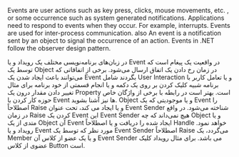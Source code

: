 ﻿Events are user actions such as key press, clicks, mouse movements, etc.
, or some occurrence such as system generated notifications.
Applications need to respond to events when they occur.
For example, interrupts. Events are used for inter-process communication.
also
An event is a notification sent by an object to signal the occurrence of an action.
Events in .NET follow the observer design pattern.

در زبان‌های برنامه‌نویسی مختلف یک رویداد و یا Event در واقعیت یک پیغام است که توسط یک Object در زمان رخ دادن یک اتفاق ارسال می‌شود. برخی از اتفاقاتی که می‌توانند باعث ایجاد شدن یک Event بگردند شامل User Interaction و یا تعامل کاربر با برنامه شبیه کلیک کردن بر روی یک دکمه و یا انجام قسمتی از خود برنامه برای مثال تغییر دادن مقدار درون یک Property است. بهتر است در رابطه با برخی از واژگان خاص حوزه کار کردن با Event ها نیز آشنا بشوید. Object و یا موجودیتی که یک Event را اصطلاحاً Raise و یا ایجاد می کند، تحت عنوان Event Sender شناخته می‌شود. در واقع در زمان Raise کردن یک Event این Event Sender هیچ نمی‌داند که چه Object و یا متدی از یک Object آن Event ایجاد شده را دریافت و یا اصطلاحاً Handle خواهد نمود. رویداد و یا Event مورد نظر که توسط یک Event Sender اصطلاحاً Raise می‌گردد، یک Member و یا یک عضو از کلاس آن Event Sender می باشد. برای مثال رویداد کلیک عضوی از کلاس Button است.


